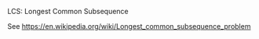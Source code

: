 LCS: Longest Common Subsequence

See https://en.wikipedia.org/wiki/Longest_common_subsequence_problem

